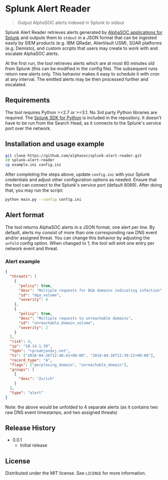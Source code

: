 # Splunk Alert Reader

> Output AlphaSOC alerts indexed in Splunk to stdout

Splunk Alert Reader retrieves alerts generated by [AlphaSOC applications for Splunk](https://splunkbase.splunk.com/apps/#/search/alphasoc/) and outputs them to `stdout` in a JSON format that can be ingested easily by SIEM products (e.g. IBM QRadar, AlienVault USM), SOAR platforms (e.g. Demisto), and custom scripts that users may create to work with and escalate AlphaSOC alerts.

At the first run, the tool retrieves alerts which are at most 60 minutes old from Splunk (this can be modified in the config file). The subsequent runs return new alerts only. This behavior makes it easy to schedule it with cron at any interval. The emitted alerts may be then processed further and escalated.

## Requirements

The tool requires Python >=2.7 or >=3.1. No 3rd party Python libraries are required. The [Splunk SDK for Python](http://dev.splunk.com/python) is included in the repository. It doesn't have to be run from the Search Head, as it connects to the Splunk's service port over the network.

## Installation and usage example

```sh
git clone https://github.com/alphasoc/splunk-alert-reader.git
cd splunk-alert-reader
cp example.ini config.ini
```

After completing the steps above, update `config.ini` with your Splunk credentials and adjust other configuration options as needed. Ensure that the tool can connect to the Splunk's service port (default 8089). After doing that, you may run the script:

```sh
python main.py --config config.ini
```

## Alert format

The tool returns AlphaSOC alerts in a JSON format, one alert per line. By default, alerts my consist of more than one corresponding raw DNS event and/or assigned threat. You can change this behavior by adjusting the `unfold` config option. When changed to 1, the tool will emit one entry per network event and threat.

### Alert example

```json
{
  "threats": [
    {
      "policy": true,
      "desc": "Multiple requests for DGA domains indicating infection",
      "id": "dga_volume",
      "severity": 4
    },
    {
      "policy": true,
      "desc": "Multiple requests to unreachable domains",
      "id": "unreachable_domain_volume",
      "severity": 2
    }
  ],
  "risk": 4,
  "ip": "10.14.1.39",
  "fqdn": "rproahjondxj.net",
  "ts": ["2018-04-26T12:40:41+00:00", "2018-04-26T12:39:21+00:00"],
  "record_type": "A",
  "flags": ["perplexing_domain", "unreachable_domain"],
  "groups": [
    {
      "desc": "Zurich"
    }
  ],
  "type": "alert"
}
```

Note: the above would be unfolded to 4 separate alerts (as it contains two raw DNS event timestamps, and two assigned threats)

## Release History

* 0.0.1
  * Initial release

## License

Distributed under the MIT license. See `LICENSE` for more information.
